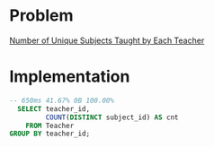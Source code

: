 # Problem

[Number of Unique Subjects Taught by Each Teacher](https://leetcode.com/problems/number-of-unique-subjects-taught-by-each-teacher/)

# Implementation

```sql
-- 650ms 41.67% 0B 100.00%
  SELECT teacher_id, 
         COUNT(DISTINCT subject_id) AS cnt
    FROM Teacher
GROUP BY teacher_id;
```
